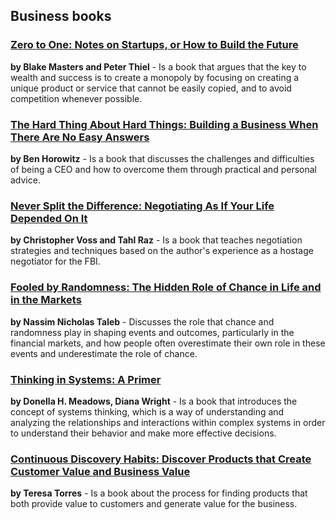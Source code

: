 ## Business books

### [Zero to One: Notes on Startups, or How to Build the Future](/books/zero-to-one.html) 
**by Blake Masters and Peter Thiel** - Is a book that argues that the key to wealth and success is to create a monopoly by focusing on creating a unique product or service that cannot be easily copied, and to avoid competition whenever possible.

### [The Hard Thing About Hard Things: Building a Business When There Are No Easy Answers](/books/the-hard-thing-about-hard-things.html) 
**by Ben Horowitz** - Is a book that discusses the challenges and difficulties of being a CEO and how to overcome them through practical and personal advice.

### [Never Split the Difference: Negotiating As If Your Life Depended On It](/books/never-split-the-difference.html) 
**by Christopher Voss and Tahl Raz** - Is a book that teaches negotiation strategies and techniques based on the author's experience as a hostage negotiator for the FBI.

### [Fooled by Randomness: The Hidden Role of Chance in Life and in the Markets](/books/fooled-by-randomness.html) 
**by Nassim Nicholas Taleb** - Discusses the role that chance and randomness play in shaping events and outcomes, particularly in the financial markets, and how people often overestimate their own role in these events and underestimate the role of chance.

### [Thinking in Systems: A Primer](/books/thinking-in-systems.html) 
**by Donella H. Meadows, Diana Wright** - Is a book that introduces the concept of systems thinking, which is a way of understanding and analyzing the relationships and interactions within complex systems in order to understand their behavior and make more effective decisions.

### [Continuous Discovery Habits: Discover Products that Create Customer Value and Business Value](/books/continuous-discovery-habits.html) 
**by Teresa Torres** - Is a book about the process for finding products that both provide value to customers and generate value for the business.
